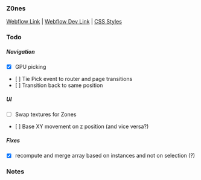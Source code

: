 ### Z0nes

[Webflow Link](https://z0nes.webflow.io/) |
[Webflow Dev Link](https://webflow.com/design/z0nes) |
[CSS Styles](https://codesandbox.io/s/z0nes-relay-2bv8mz)

### Todo

##### Navigation

- [x] GPU picking
- [ ] Tie Pick event to router and page transitions
- [ ] Transition back to same position

##### UI

- [ ] Swap textures for Zones
- [ ] Base XY movement on z position (and vice versa?)

##### Fixes

- [x] recompute and merge array based on instances and not on selection (?)

### Notes

